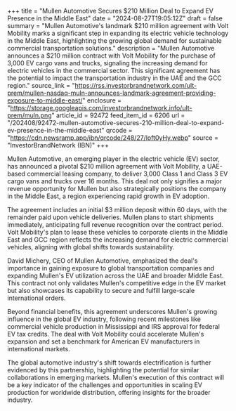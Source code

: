 +++
title = "Mullen Automotive Secures $210 Million Deal to Expand EV Presence in the Middle East"
date = "2024-08-27T19:05:12Z"
draft = false
summary = "Mullen Automotive's landmark $210 million agreement with Volt Mobility marks a significant step in expanding its electric vehicle technology in the Middle East, highlighting the growing global demand for sustainable commercial transportation solutions."
description = "Mullen Automotive announces a $210 million contract with Volt Mobility for the purchase of 3,000 EV cargo vans and trucks, signaling the increasing demand for electric vehicles in the commercial sector. This significant agreement has the potential to impact the transportation industry in the UAE and the GCC region."
source_link = "https://rss.investorbrandnetwork.com/ult-prem/mullen-nasdaq-muln-announces-landmark-agreement-providing-exposure-to-middle-east/"
enclosure = "https://storage.googleapis.com/investorbrandnetwork.info/ult-prem/muln.png"
article_id = 92472
feed_item_id = 6206
url = "/202408/92472-mullen-automotive-secures-210-million-deal-to-expand-ev-presence-in-the-middle-east"
qrcode = "https://cdn.newsramp.app/ibn/qrcode/248/27/loft0yHy.webp"
source = "InvestorBrandNetwork (IBN)"
+++

<p>Mullen Automotive, an emerging player in the electric vehicle (EV) sector, has announced a pivotal $210 million agreement with Volt Mobility, a UAE-based commercial leasing company, to deliver 3,000 Class 1 and Class 3 EV cargo vans and trucks over 16 months. This deal not only signifies a major revenue opportunity for Mullen but also strategically positions the company in the Middle East, a region experiencing rapid growth in EV adoption.</p><p>The agreement includes an initial $3 million deposit within 60 days, with the remainder paid upon vehicle deliveries. Mullen plans to start shipments immediately, anticipating full revenue recognition over the contract period. Volt Mobility's plan to lease these vehicles to corporate clients in the Middle East and GCC region reflects the increasing demand for electric commercial vehicles, aligning with global shifts towards sustainability.</p><p>David Michery, CEO of Mullen Automotive, emphasized the deal's importance in gaining exposure to global transportation companies and expanding Mullen's EV utilization across the UAE and broader Middle East. This contract not only validates Mullen's competitive edge in the EV market but also showcases its capability to secure and fulfill large-scale international orders.</p><p>Beyond financial benefits, this agreement underscores Mullen's growing influence in the global EV industry, following recent milestones like commercial vehicle production in Mississippi and IRS approval for federal EV tax credits. The deal with Volt Mobility could accelerate Mullen's expansion and set a benchmark for American EV manufacturers in international markets.</p><p>The global automotive industry's shift towards electrification is further evidenced by this partnership, highlighting the potential for similar collaborations in emerging markets. Mullen's execution of this contract will be a key indicator of the challenges and opportunities in scaling EV production for worldwide distribution, offering insights for the broader industry.</p>
